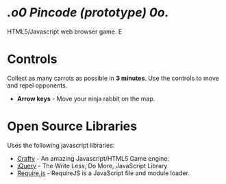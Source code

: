 _.o0 Pincode (prototype) 0o._
==========================

HTML5/Javascript web browser game. E

# Controls
Collect as many carrots as possible in **3 minutes**. Use the controls to move and repel opponents.

  * **Arrow keys** - Move your ninja rabbit on the map.

# Open Source Libraries
Uses the following javascript libraries:

  * [Crafty](http://craftyjs.com/) - An amazing Javascript/HTML5 Game engine.  
  * [jQuery](http://jquery.com/) - The Write Less, Do More, JavaScript Library
  * [Require.js](http://requirejs.org/) - RequireJS is a JavaScript file and module loader. 

